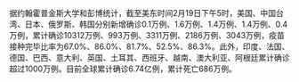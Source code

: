 据约翰霍普金斯大学和彭博统计，截至美东时间2月19日下午5时，美国、中国台湾、日本、俄罗斯、韩国分别新增确诊0.1万例、1.6万例、1.4万例、1.4万例、0.4万例，累计确诊10312万例、993万例、3311万例、2186万例、3043万例，疫苗接种完毕比率为67.0%、86.0%、81.7%、52.5%、86.3%。此外，印度、法国、德国、巴西、意大利、英国、土耳其、西班牙、越南、澳大利亚、阿根廷累计确诊超过1000万例。目前全球累计确诊6.74亿例，累计死亡686万例。